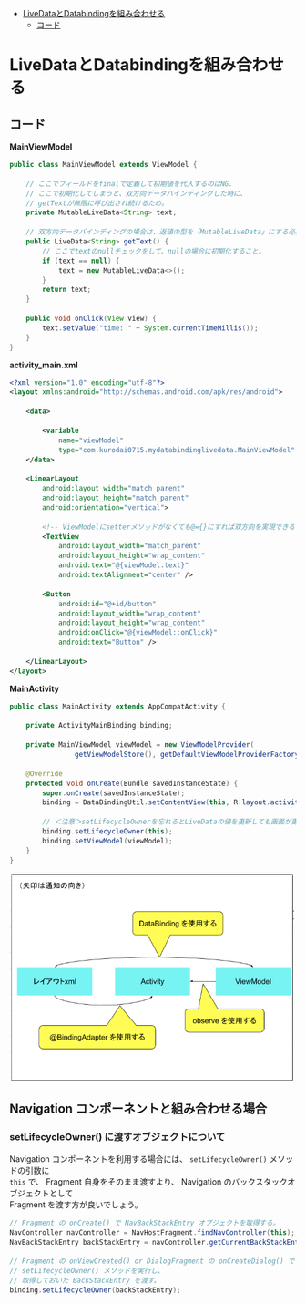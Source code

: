 <!-- TOC depthFrom:1 depthTo:6 withLinks:1 updateOnSave:1 orderedList:0 -->

- [LiveDataとDatabindingを組み合わせる](#livedataとdatabindingを組み合わせる)
	- [コード](#コード)

<!-- /TOC -->


# LiveDataとDatabindingを組み合わせる

## コード

**MainViewModel**

```Java
public class MainViewModel extends ViewModel {

    // ここでフィールドをfinalで定義して初期値を代入するのはNG.
    // ここで初期化してしまうと、双方向データバインディングした時に、
    // getTextが無限に呼び出され続けるため。
    private MutableLiveData<String> text;

    // 双方向データバインディングの場合は、返値の型を「MutableLiveData」にする必要があります。
    public LiveData<String> getText() {
        // ここでtextのnullチェックをして、nullの場合に初期化すること。
        if (text == null) {
            text = new MutableLiveData<>();
        }
        return text;
    }

    public void onClick(View view) {
        text.setValue("time: " + System.currentTimeMillis());
    }
}
```


**activity_main.xml**

```xml
<?xml version="1.0" encoding="utf-8"?>
<layout xmlns:android="http://schemas.android.com/apk/res/android">

    <data>

        <variable
            name="viewModel"
            type="com.kurodai0715.mydatabindinglivedata.MainViewModel" />
    </data>

    <LinearLayout
        android:layout_width="match_parent"
        android:layout_height="match_parent"
        android:orientation="vertical">

        <!-- ViewModelにsetterメソッドがなくても@={}にすれば双方向を実現できる -->
        <TextView
            android:layout_width="match_parent"
            android:layout_height="wrap_content"
            android:text="@{viewModel.text}"
            android:textAlignment="center" />

        <Button
            android:id="@+id/button"
            android:layout_width="wrap_content"
            android:layout_height="wrap_content"
            android:onClick="@{viewModel::onClick}"
            android:text="Button" />

    </LinearLayout>
</layout>
```


**MainActivity**

```Java
public class MainActivity extends AppCompatActivity {

    private ActivityMainBinding binding;

    private MainViewModel viewModel = new ViewModelProvider(
                getViewModelStore(), getDefaultViewModelProviderFactory()).get(MainViewModel.class);

    @Override
    protected void onCreate(Bundle savedInstanceState) {
        super.onCreate(savedInstanceState);
        binding = DataBindingUtil.setContentView(this, R.layout.activity_main);

        // ＜注意＞setLifecycleOwnerを忘れるとLiveDataの値を更新しても画面が更新されない！
        binding.setLifecycleOwner(this);
        binding.setViewModel(viewModel);
    }
}
```

<img src="./画像/LiveDataとDataBindingを使用した各コンポーネントの通知方法.png" width="500">


## Navigation コンポーネントと組み合わせる場合

### setLifecycleOwner() に渡すオブジェクトについて

Navigation コンポーネントを利用する場合には、 `setLifecycleOwner()` メソッドの引数に  
`this` で、 Fragment 自身をそのまま渡すより、 Navigation のバックスタックオブジェクトとして  
Fragment を渡す方が良いでしょう。

```Java
// Fragment の onCreate() で NavBackStackEntry オブジェクトを取得する。
NavController navController = NavHostFragment.findNavController(this);
NavBackStackEntry backStackEntry = navController.getCurrentBackStackEntry();

// Fragment の onViewCreated() or DialogFragment の onCreateDialog() で
// setLifecycleOwner() メソッドを実行し、
// 取得しておいた BackStackEntry を渡す。
binding.setLifecycleOwner(backStackEntry);
```
